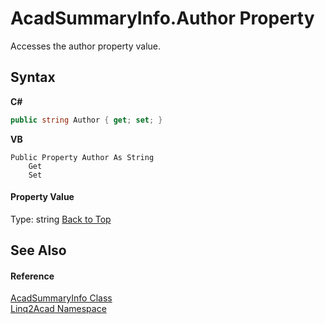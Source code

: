 # AcadSummaryInfo.Author Property 
 

Accesses the author property value.

## Syntax

**C#**<br />
``` C#
public string Author { get; set; }
```

**VB**<br />
``` VB
Public Property Author As String
	Get
	Set
```


#### Property Value
Type: string
<a href="#AcadSummaryInfoAuthor-Property">Back to Top</a>

## See Also


#### Reference
<a href="T_Linq2Acad_AcadSummaryInfo.md#AcadSummaryInfo-Class">AcadSummaryInfo Class</a><br /><a href="N_Linq2Acad.md#Linq2Acad-Namespace">Linq2Acad Namespace</a><br />
